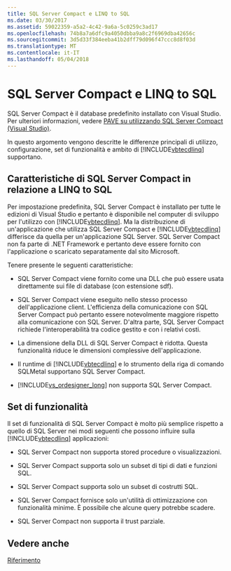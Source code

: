 ```yaml
---
title: SQL Server Compact e LINQ to SQL
ms.date: 03/30/2017
ms.assetid: 59022359-a5a2-4c42-9a6a-5c0259c3ad17
ms.openlocfilehash: 74b8a7a6dfc9a4050dbba9a8c2f6969dba42656c
ms.sourcegitcommit: 3d5d33f384eeba41b2dff79d096f47ccc8d8f03d
ms.translationtype: MT
ms.contentlocale: it-IT
ms.lasthandoff: 05/04/2018
---
```

# <a name="sql-server-compact-and-linq-to-sql"></a>SQL Server Compact e LINQ to SQL
SQL Server Compact è il database predefinito installato con Visual Studio. Per ulteriori informazioni, vedere [PAVE su utilizzando SQL Server Compact (Visual Studio)](http://msdn.microsoft.com/library/13320dd1-94e5-4077-bf76-8df253695ccc).  
  
 In questo argomento vengono descritte le differenze principali di utilizzo, configurazione, set di funzionalità e ambito di [!INCLUDE[vbtecdlinq](../../../../../../includes/vbtecdlinq-md.md)] supportano.  
  
## <a name="characteristics-of-sql-server-compact-in-relation-to-linq-to-sql"></a>Caratteristiche di SQL Server Compact in relazione a LINQ to SQL  
 Per impostazione predefinita, SQL Server Compact è installato per tutte le edizioni di Visual Studio e pertanto è disponibile nel computer di sviluppo per l'utilizzo con [!INCLUDE[vbtecdlinq](../../../../../../includes/vbtecdlinq-md.md)]. Ma la distribuzione di un'applicazione che utilizza SQL Server Compact e [!INCLUDE[vbtecdlinq](../../../../../../includes/vbtecdlinq-md.md)] differisce da quella per un'applicazione SQL Server. SQL Server Compact non fa parte di .NET Framework e pertanto deve essere fornito con l'applicazione o scaricato separatamente dal sito Microsoft.  
  
 Tenere presente le seguenti caratteristiche:  
  
-   SQL Server Compact viene fornito come una DLL che può essere usata direttamente sui file di database (con estensione sdf).  
  
-   SQL Server Compact viene eseguito nello stesso processo dell'applicazione client. L'efficienza della comunicazione con SQL Server Compact può pertanto essere notevolmente maggiore rispetto alla comunicazione con SQL Server. D'altra parte, SQL Server Compact richiede l'interoperabilità tra codice gestito e con i relativi costi.  
  
-   La dimensione della DLL di SQL Server Compact è ridotta. Questa funzionalità riduce le dimensioni complessive dell'applicazione.  
  
-   Il runtime di [!INCLUDE[vbtecdlinq](../../../../../../includes/vbtecdlinq-md.md)] e lo strumento della riga di comando SQLMetal supportano SQL Server Compact.  
  
-   [!INCLUDE[vs_ordesigner_long](../../../../../../includes/vs-ordesigner-long-md.md)] non supporta SQL Server Compact.  
  
## <a name="feature-set"></a>Set di funzionalità  
 Il set di funzionalità di SQL Server Compact è molto più semplice rispetto a quello di SQL Server nei modi seguenti che possono influire sulla [!INCLUDE[vbtecdlinq](../../../../../../includes/vbtecdlinq-md.md)] applicazioni:  
  
-   SQL Server Compact non supporta stored procedure o visualizzazioni.  
  
-   SQL Server Compact supporta solo un subset di tipi di dati e funzioni SQL.  
  
-   SQL Server Compact supporta solo un subset di costrutti SQL.  
  
-   SQL Server Compact fornisce solo un'utilità di ottimizzazione con funzionalità minime. È possibile che alcune query potrebbe scadere.  
  
-   SQL Server Compact non supporta il trust parziale.  
  
## <a name="see-also"></a>Vedere anche  
 [Riferimento](../../../../../../docs/framework/data/adonet/sql/linq/reference.md)

